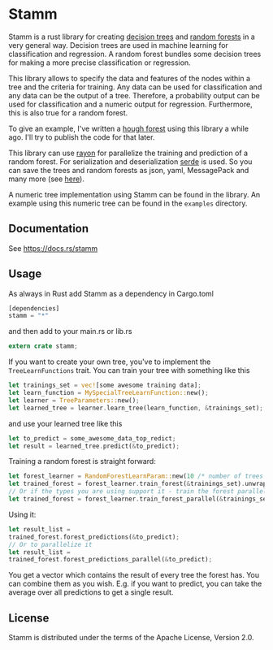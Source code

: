 # Stamm

Stamm is a rust library for creating [decision trees](https://en.wikipedia.org/wiki/Decision_tree) and [random forests](https://en.wikipedia.org/wiki/Random_forest) in a very general way. 
Decision trees are used in machine learning for classification and regression. A random forest bundles some decision trees for making a more precise classification or regression.

This library allows to specify the data and features of the nodes within a tree and the criteria for training. Any data can be used for classification and any data can be the output of a tree. Therefore, a probability output can be used for classification and a numeric output for regression.
Furthermore, this is also true for a random forest.

To give an example, I've written a [hough forest](https://www.robots.ox.ac.uk/~vilem/cvpr2009.pdf) using this library a while ago.
I'll try to publish the code for that later.

This library can use [rayon](https://github.com/rayon-rs/rayon) for parallelize the training and prediction of a random forest.
For serialization and deserialization [serde](https://github.com/serde-rs/serde) is used. So you can save the trees and random forests as json, yaml, MessagePack and many more (see [here](https://serde.rs/#data-formats)).

A numeric tree implementation using Stamm can be found in the library. An example using this numeric tree can be found in the `examples` directory.

## Documentation

See https://docs.rs/stamm

## Usage
As always in Rust add Stamm as a dependency in Cargo.toml

```rust
[dependencies]
stamm = "*"
```

and then add to your main.rs or lib.rs


```rust
extern crate stamm;
```

If you want to create your own tree, you've to implement the `TreeLearnFunctions` trait. 
You can train your tree with something like this

```rust
let trainings_set = vec![some awesome training data];
let learn_function = MySpecialTreeLearnFunction::new();
let learner = TreeParameters::new();
let learned_tree = learner.learn_tree(learn_function, &trainings_set);
```

and use your learned tree like this 

```rust
let to_predict = some_awesome_data_top_redict;
let result = learned_tree.predict(&to_predict);
```

Training a random forest is straight forward:

```rust
let forest_learner = RandomForestLearnParam::new(10 /* number of trees */, 50 /* size of the trainings subset used for a tree */, learn_function /* see above */);
let trained_forest = forest_learner.train_forest(&trainings_set).unwrap();
// Or if the types you are using support it - train the forest parallel
let trained_forest = forest_learner.train_forest_parallel(&trainings_set).unwrap();
```

Using it:

```rust
let result_list = 
trained_forest.forest_predictions(&to_predict);
// Or to parallelize it
let result_list = 
trained_forest.forest_predictions_parallel(&to_predict);
```

You get a vector which contains the result of every tree the forest has. You can combine them as you wish. E.g. if you want to predict, you can take the average over all predictions to get a single result.

## License
Stamm is distributed under the terms of the Apache License, Version 2.0.
